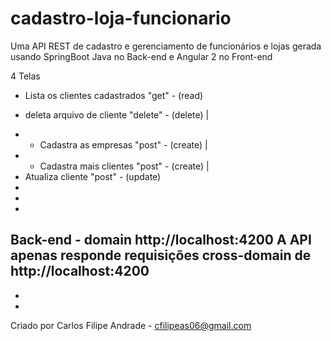 # cadastro-loja-funcionario
Uma API REST de cadastro e gerenciamento de funcionários e lojas gerada usando SpringBoot Java no Back-end e Angular 2 no Front-end

4 Telas
- Lista os clientes cadastrados "get" - (read) 
+ deleta arquivo de cliente "delete" - (delete)
|
- - Cadastra as empresas "post" - (create)
|
- - Cadastra mais clientes "post" - (create)
|
- Atualiza cliente "post" - (update)
-
-
-
Back-end - domain http://localhost:4200
A API apenas responde requisições cross-domain de http://localhost:4200
-
-
-
Criado por Carlos Filipe Andrade - cfilipeas06@gmail.com



